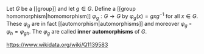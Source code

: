 Let $G$ be a [[group]] and let $g\in G$. Define a [[group homomorphism|homomorphism]] $\varphi_g: G\to G$ by $\varphi_g(x) = gxg^{-1}$ for all $x\in G$. These $\varphi_g$ are in fact [[automorphism|automorphisms]] and moreover $\varphi_g\circ\varphi_h = \varphi_{gh}$. The $\varphi_g$ are called **inner automorphisms** of $G$.

https://www.wikidata.org/wiki/Q1139583